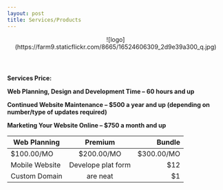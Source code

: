 ```yaml
---
layout: post
title: Services/Products
---
```





<html>
<head>

</head>

<body>

  <header>
  ![logo](https://farm9.staticflickr.com/8665/16524606309_2d9e39a300_q.jpg)
  </header>
 
<h4>Services Price:
<p>Web Planning, Design and Development Time – 60 hours and up
<p>Continued Website Maintenance – $500 a year and up (depending on number/type of updates required)
<p>Marketing Your Website Online – $750 a month and up


|Web Planning      | Premium       | Bundle  |
| ------------- |:-------------:| -----:  |
|$100.00/MO      | $200.00/MO     | $300.00/MO |
|Mobile Website | Develope plat form   |   $12 |
|Custom Domain  | are neat      |    $1 |

  
</body>
</html>


